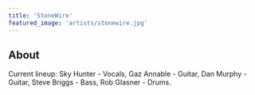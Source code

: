 ```yaml
---
title: 'StoneWire'
featured_image: 'artists/stonewire.jpg'
---
```


## About

Current lineup: Sky Hunter - Vocals, Gaz Annable - Guitar, Dan Murphy - Guitar, Steve Briggs - Bass, Rob Glasner - Drums.
